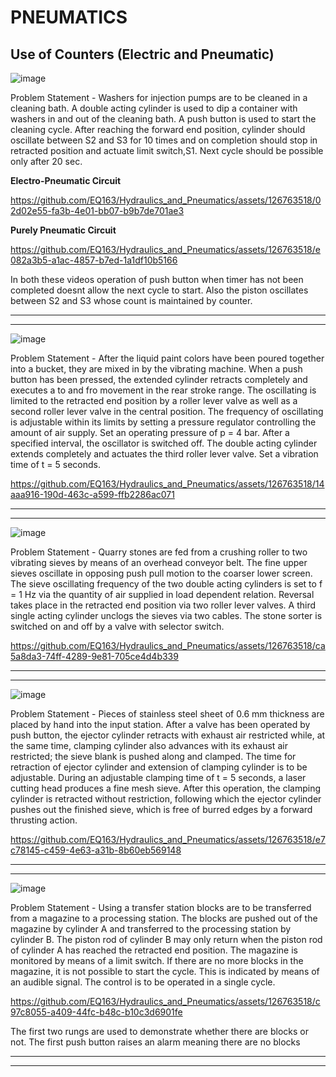 # PNEUMATICS
## Use of Counters (Electric and Pneumatic)

![image](https://github.com/EQ163/Hydraulics_and_Pneumatics/assets/126763518/e6ca0412-c15e-4986-b259-fdbefe8c6092)


Problem Statement - Washers for injection pumps are to be cleaned in a cleaning bath. A double acting cylinder is used to dip a container with washers in and out of the cleaning bath. A push button is used to start the cleaning cycle. After reaching the forward end position, cylinder should oscillate between S2 and S3 for 10 times and on completion should stop in retracted position and actuate limit switch,S1. Next cycle should
be possible only after 20 sec.

**Electro-Pneumatic Circuit**  

https://github.com/EQ163/Hydraulics_and_Pneumatics/assets/126763518/02d02e55-fa3b-4e01-bb07-b9b7de701ae3


**Purely Pneumatic Circuit**  

https://github.com/EQ163/Hydraulics_and_Pneumatics/assets/126763518/e082a3b5-a1ac-4857-b7ed-1a1df10b5166

In both these videos operation of push button when timer has not been completed doesnt allow the next cycle to start. Also the piston oscillates between S2 and S3 whose count is maintained by counter.

---
---

![image](https://github.com/EQ163/Hydraulics_and_Pneumatics/assets/126763518/2f37d6f0-5ff8-4913-b658-ccaccf2c580d)

Problem Statement - After the liquid paint colors have been poured together into a bucket, they are mixed in by the vibrating machine.
When a push button has been pressed, the extended cylinder retracts completely and executes a to and fro movement in the rear stroke range. The oscillating is limited to the retracted end position by a roller lever valve as well as a second roller lever valve in the central position. The frequency of oscillating is adjustable within its limits by setting a pressure regulator controlling the amount of air supply. Set an operating pressure of p = 4 bar.
After a specified interval, the oscillator is switched off. The double acting cylinder extends
completely and actuates the third roller lever valve. Set a vibration time of t = 5 seconds.



https://github.com/EQ163/Hydraulics_and_Pneumatics/assets/126763518/14aaa916-190d-463c-a599-ffb2286ac071

---
---

![image](https://github.com/EQ163/Hydraulics_and_Pneumatics/assets/126763518/93735b10-f52d-4412-a032-997246a441a9)

Problem Statement - Quarry stones are fed from a crushing roller to two vibrating sieves by means of an overhead conveyor belt. The fine upper sieves oscillate in opposing push pull motion to the coarser lower screen. The sieve oscillating frequency of the two double acting cylinders is set to f = 1 Hz via the quantity of air supplied in load dependent relation. Reversal takes place in the retracted end position via two roller lever valves. A third single acting cylinder unclogs the sieves via two cables. The stone sorter is switched on and off
by a valve with selector switch.


https://github.com/EQ163/Hydraulics_and_Pneumatics/assets/126763518/ca5a8da3-74ff-4289-9e81-705ce4d4b339


---
---
![image](https://github.com/EQ163/Hydraulics_and_Pneumatics/assets/126763518/4005116a-8b3b-47ce-8115-a32b674bcb5f)


Problem Statement - Pieces of stainless steel sheet of 0.6 mm thickness are placed by hand into the input station. After a valve has been operated by push button, the ejector cylinder retracts with exhaust air restricted while, at the same time, clamping cylinder also advances with its exhaust air restricted; the sieve blank is pushed along and clamped. The time for retraction of ejector cylinder and extension of clamping cylinder is to be adjustable.
During an adjustable clamping time of t = 5 seconds, a laser cutting head produces a fine mesh sieve. After this operation, the clamping cylinder is retracted without restriction, following which the ejector cylinder pushes out the finished sieve, which is free of burred
edges by a forward thrusting action.

https://github.com/EQ163/Hydraulics_and_Pneumatics/assets/126763518/e7c78145-c459-4e63-a31b-8b60eb569148


---
---

![image](https://github.com/EQ163/Hydraulics_and_Pneumatics/assets/126763518/b9abdf86-b61f-481d-bf21-b37323e78e5d)

Problem Statement - Using a transfer station blocks are to be transferred from a magazine to a processing station.
The blocks are pushed out of the magazine by cylinder A and transferred to the processing station by cylinder B. The piston rod of cylinder B may only return when the piston rod of cylinder A has reached the retracted end position. The magazine is monitored by means of a limit switch. If there are no more blocks in the magazine, it is not possible to start the cycle. This is indicated by means of an audible signal. The control is to be operated in a
single cycle.


https://github.com/EQ163/Hydraulics_and_Pneumatics/assets/126763518/c97c8055-a409-44fc-b48c-b10c3d6901fe

The first two rungs are used to demonstrate whether there are blocks or not. The first push button raises an alarm meaning there are no blocks

---
---




